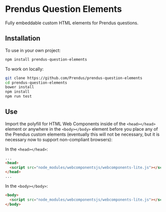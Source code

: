 # Prendus Question Elements

Fully embeddable custom HTML elements for Prendus questions.

## Installation

To use in your own project:

```bash
npm install prendus-question-elements
```

To work on locally:

```bash
git clone https://github.com/Prendus/prendus-question-elements
cd prendus-question-elements
bower install
npm install
npm run test
```

## Use

Import the polyfill for HTML Web Components inside of the `<head></head>` element or anywhere in the `<body></body>` element before you place any of the Prendus custom elements (eventually this will not be necessary, but it is necessary now to support non-compliant browsers):

In the `<head></head>`:
```HTML
...
<head>
  <script src="node_modules/webcomponentsjs/webcomponents-lite.js"></script>
</head>
...
```

In the `<body></body>`:

```HTML
<body>
  <script src="node_modules/webcomponentsjs/webcomponents-lite.js"></script>
</body>
```
